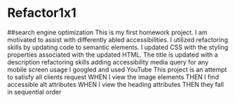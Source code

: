 # Refactor1x1
##search engine optimization
This is my first homework project.
I am motivated to assist with differently abled accessibilities.
I utilized refactoring skills by updating code to semantic elements.
I updated CSS with the styling properties associated with the updated HTML.
The title is updated with a description
refactoring skills adding accessibility media query for any mobile screen usage I googled and used YouTube This project is an attempt to satisfy all clients request
WHEN I view the image elements
THEN I find accessible alt attributes
WHEN I view the heading attributes
THEN they fall in sequential order
